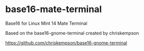 base16-mate-terminal
=====================

Base16 for Linux Mint 14 Mate Terminal

Based on the base16-gnome-terminal created by chriskempson

https://github.com/chriskempson/base16-gnome-terminal
